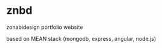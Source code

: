 znbd
====

zonabidesign portfolio website

based on MEAN stack (mongodb, express, angular, node.js)



